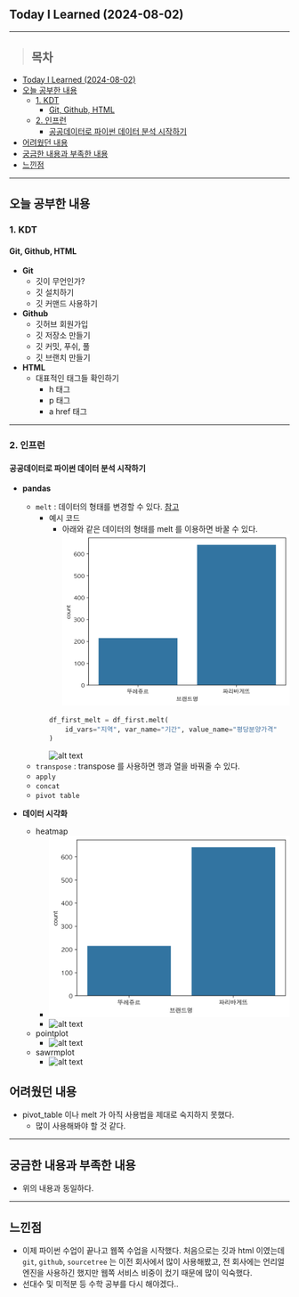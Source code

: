 ## Today I Learned (2024-08-02)
---
> ## 목차
- [Today I Learned (2024-08-02)](#today-i-learned-2024-08-02)
- [오늘 공부한 내용](#오늘-공부한-내용)
  - [1. KDT](#1-kdt)
    - [Git, Github, HTML](#git-github-html)
  - [2. 인프런](#2-인프런)
    - [공공데이터로 파이썬 데이터 분석 시작하기](#공공데이터로-파이썬-데이터-분석-시작하기)
- [어려웠던 내용](#어려웠던-내용)
- [궁금한 내용과 부족한 내용](#궁금한-내용과-부족한-내용)
- [느낀점](#느낀점)
---

## 오늘 공부한 내용
### 1. KDT
#### Git, Github, HTML
- **Git**
  - 깃이 무언인가?
  - 깃 설치하기
  - 깃 커맨드 사용하기
- **Github**
  - 깃허브 회원가입
  - 깃 저장소 만들기
  - 깃 커밋, 푸쉬, 풀
  - 깃 브랜치 만들기
- **HTML**
  - 대표적인 태그들 확인하기
    - h 태그
    - p 태그
    - a href 태그
---
### 2. 인프런
#### 공공데이터로 파이썬 데이터 분석 시작하기
- **pandas**
  - `melt` : 데이터의 형태를 변경할 수 있다. [참고](https://rfriend.tistory.com/278)
    - 예시 코드
      - 아래와 같은 데이터의 형태를 melt 를 이용하면 바꿀 수 있다.
      ![alt text](image.png)
      ```python
      df_first_melt = df_first.melt(
          id_vars="지역", var_name="기간", value_name="평당분양가격"
      )
      ```
      ![alt text](image-1.png)
  - `transpose` : transpose 를 사용하면 행과 열을 바꿔줄 수 있다.
  - `apply`
  - `concat`
  - `pivot table`

- **데이터 시각화**
  - heatmap
    - ![alt text](image.png)
    - ![alt text](image-1.png)
  - pointplot
    - ![alt text](image-2.png)
  - sawrmplot
    - ![alt text](image-3.png)

## 어려웠던 내용
- pivot_table 이나 melt 가 아직 사용법을 제대로 숙지하지 못했다.
  - 많이 사용해봐야 할 것 같다.
  
---
## 궁금한 내용과 부족한 내용
- 위의 내용과 동일하다.
  
---
## 느낀점
- 이제 파이썬 수업이 끝나고 웹쪽 수업을 시작했다. 처음으로는 깃과 html 이였는데 `git`, `github`, `sourcetree` 는 이전 회사에서 많이 사용해봤고, 전 회사에는 언리얼엔진을 사용하긴 했지만 웹쪽 서비스 비중이 컸기 때문에 많이 익숙했다.
- 선대수 및 미적분 등 수학 공부를 다시 해야겠다..



